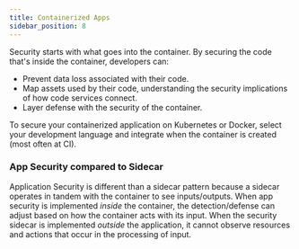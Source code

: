 ```yaml
---
title: Containerized Apps
sidebar_position: 8
---
```


Security starts with what goes into the container. By securing the code that's inside the container, developers can:
- Prevent data loss associated with their code.
- Map assets used by their code, understanding the security implications of how code services connect.
- Layer defense with the security of the container.

To secure your containerized application on Kubernetes or Docker, select your development language and integrate when the container is created (most often at CI).

### App Security compared to Sidecar

Application Security is different than a sidecar pattern because a sidecar operates in tandem with the container to see inputs/outputs. When app security is implemented *inside* the container, the detection/defense can adjust based on how the container acts with its input. When the security sidecar is implemented *outside* the application, it cannot observe resources and actions that occur in the processing of input.
